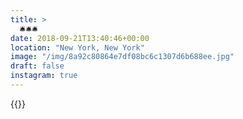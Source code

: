 ```yaml
---
title: >
  🛎🛎🛎
date: 2018-09-21T13:40:46+00:00
location: "New York, New York"
image: "/img/8a92c80864e7df08bc6c1307d6b688ee.jpg"
draft: false
instagram: true
---
```


{{<photo src="/img/8a92c80864e7df08bc6c1307d6b688ee.jpg">}}
